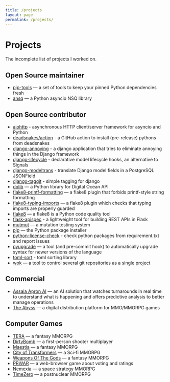 ```yaml
---
title: /projects
layout: page
permalink: /projects/
---
```


# Projects

The incomplete list of projects I worked on.

## Open Source maintainer

- [pip-tools](https://github.com/jazzband/pip-tools) — a set of tools to keep your pinned Python dependencies fresh
- [ansq](https://github.com/list-family/ansq) — a Python asyncio NSQ library

## Open Source contributor

- [aiohttp](https://github.com/aio-libs/aiohttp) - asynchronous HTTP client/server framework for asyncio and Python
- [deadsnakes/action](https://github.com/deadsnakes/action) - a GitHub action to install (pre-release) pythons from deadsnakes
- [django-annoying](https://github.com/skorokithakis/django-annoying) - a django application that tries to eliminate annoying things in the Django framework
- [django-lifecycle](https://github.com/rsinger86/django-lifecycle) - declarative model lifecycle hooks, an alternative to Signals
- [django-modeltrans](https://github.com/zostera/django-modeltrans) - translate Django model fields in a PostgreSQL JSONField
- [django-taggit](https://github.com/jazzband/django-taggit) - simple tagging for django
- [dolib](https://github.com/geraxe/dolib) — a Python library for Digital Ocean API
- [flake8-printf-formatting](https://github.com/atugushev/flake8-printf-formatting) — a flake8 plugin that forbids printf-style string formatting
- [flake8-typing-imports](https://github.com/asottile/flake8-typing-imports) — a flake8 plugin which checks that typing imports are properly guarded
- [flake8](https://github.com/PyCQA/flake8) — a flake8 is a Python code quality tool
- [flask-apispec](https://github.com/jmcarp/flask-apispec) - a lightweight tool for building REST APIs in Flask
- [mutmut](https://github.com/boxed/mutmut) — a mutation testing system
- [pip](https://github.com/pypa/pip) — the Python package installer
- [python-license-check](https://github.com/dhatim/python-license-check) - check python packages from requirement.txt and report issues
- [pyupgrade](https://github.com/asottile/pyupgrade) — a tool (and pre-commit hook) to automatically upgrade syntax for newer versions of the language
- [toml-sort](https://github.com/pappasam/toml-sort) - toml sorting library
- [wok](https://github.com/lig/wok) — a tool to control several git repositories as a single project

## Commercial

- [Assaia Apron AI](https://assaia.com) — an AI solution that watches turnarounds in real time to understand what is happening and offers predictive analysis to better manage operations
- [The Abyss](https://theabyss.com) — a digital distribution platform for MMO/MMORPG games

## Computer Games

- [TERA](<https://en.wikipedia.org/wiki/TERA_(video_game)>) — a fantasy MMORPG
- [DirtyBomb](<https://en.wikipedia.org/wiki/Dirty_Bomb_(video_game)>) — a first-person shooter multiplayer
- [Maestia](https://web.archive.org/web/20120512012817/http://www.maestia.ru/) — a fantasy MMORPG
- [City of Transformers](https://web.archive.org/web/20120420171655/http://www.ctgame.ru/) — a Sci-fi MMORPG
- [Weapons Of The Gods](https://web.archive.org/web/20120503015853/http://www.wgods.ru/) — a fantasy MMORPG
- [PRWAR](https://web.archive.org/web/20120906032306/http://www.prwar.ru/) — a web-browser game about voting and ratings
- [Nemexia](<https://en.wikipedia.org/wiki/Nemexia_(video_game)>) — a space strategy MMORPG
- [TimeZero](https://ru.wikipedia.org/wiki/TimeZero) — a postnuclear MMORPG
